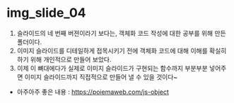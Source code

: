  # img_slide_04
 
 1. 슬라이드의 네 번째 버젼이라기 보다는, 객체화 코드 작성에 대한 공부를 위해 만든 폴더이다.
 2. 이미지 슬라이드를 디테일하게 접목시키기 전에 객체화 코드에 대해 이해를 확실히 하기 위해 개인적으로 만들어 보았다.
 3. 이제 이 뼈대에다가 실제로 이미지 슬라이드가 구현되는 함수까지 부분부분 넣어주면 이미지 슬라이드까지 직접적으로 만들어 낼 수 있을 것이다~


 * 아주아주 좋은 내용 : https://poiemaweb.com/js-object